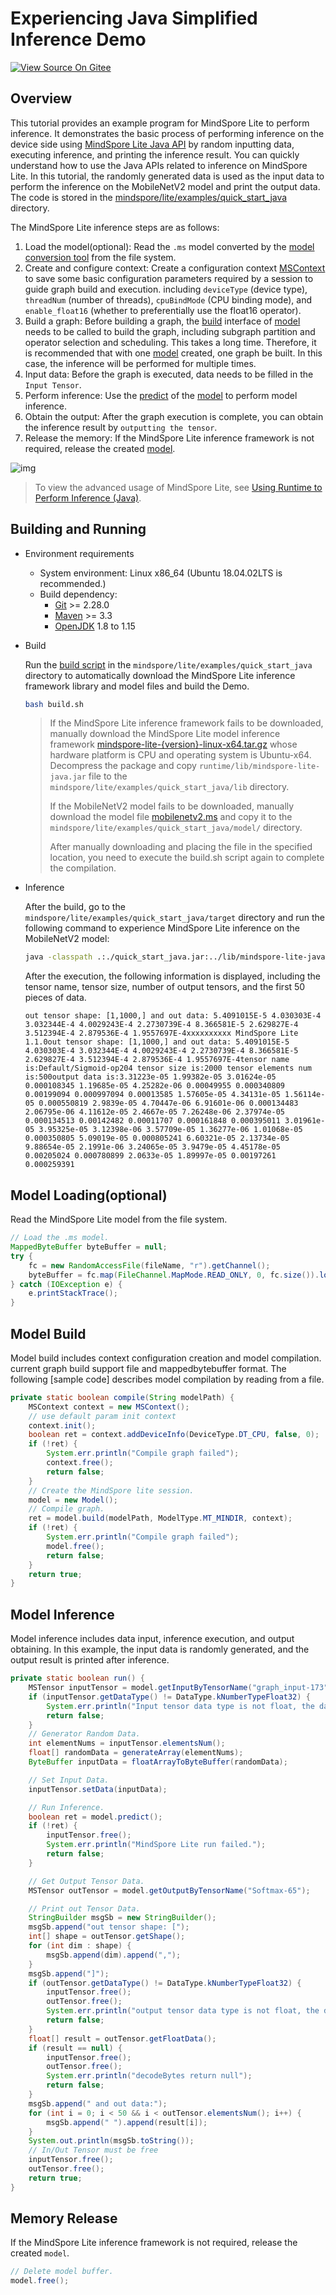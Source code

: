 # Experiencing Java Simplified Inference Demo

[![View Source On Gitee](https://mindspore-website.obs.cn-north-4.myhuaweicloud.com/website-images/r2.3.0rc2/resource/_static/logo_source_en.svg)](https://gitee.com/mindspore/docs/blob/r2.3.0rc2/docs/lite/docs/source_en/quick_start/quick_start_java.md)

## Overview

This tutorial provides an example program for MindSpore Lite to perform inference. It demonstrates the basic process of performing inference on the device side using [MindSpore Lite Java API](https://www.mindspore.cn/lite/api/en/r2.3.0rc2/index.html) by random inputting data, executing inference, and printing the inference result. You can quickly understand how to use the Java APIs related to inference on MindSpore Lite. In this tutorial, the randomly generated data is used as the input data to perform the inference on the MobileNetV2 model and print the output data. The code is stored in the [mindspore/lite/examples/quick_start_java](https://gitee.com/mindspore/mindspore/tree/master/mindspore/lite/examples/quick_start_java) directory.

The MindSpore Lite inference steps are as follows:

1. Load the model(optional): Read the `.ms` model converted by the [model conversion tool](https://www.mindspore.cn/lite/docs/en/r2.3.0rc2/use/converter_tool.html) from the file system.
2. Create and configure context: Create a configuration context [MSContext](https://www.mindspore.cn/lite/api/en/r2.3.0rc2/api_java/mscontext.html#mscontext) to save some basic configuration parameters required by a session to guide graph build and execution. including `deviceType` (device type), `threadNum` (number of threads), `cpuBindMode` (CPU binding mode), and `enable_float16` (whether to preferentially use the float16 operator).
3. Build a graph: Before building a graph, the [build](https://www.mindspore.cn/lite/api/en/r2.3.0rc2/api_java/model.html#build) interface of [model](https://www.mindspore.cn/lite/api/en/r2.3.0rc2/api_java/model.html#model) needs to be called to build the graph, including subgraph partition and operator selection and scheduling. This takes a long time. Therefore, it is recommended that with one [model](https://www.mindspore.cn/lite/api/en/r2.3.0rc2/api_java/model.html#model) created, one graph be built. In this case, the inference will be performed for multiple times.
4. Input data: Before the graph is executed, data needs to be filled in the `Input Tensor`.
5. Perform inference: Use the [predict](https://www.mindspore.cn/lite/api/en/r2.3.0rc2/api_java/model.html#predict) of the [model](https://www.mindspore.cn/lite/api/en/r2.3.0rc2/api_java/model.html#model) to perform model inference.
6. Obtain the output: After the graph execution is complete, you can obtain the inference result by `outputting the tensor`.
7. Release the memory: If the MindSpore Lite inference framework is not required, release the created [model](https://www.mindspore.cn/lite/api/en/r2.3.0rc2/api_java/model.html#model).

![img](../images/lite_runtime.png)

> To view the advanced usage of MindSpore Lite, see [Using Runtime to Perform Inference (Java)](https://www.mindspore.cn/lite/docs/en/r2.3.0rc2/use/runtime_java.html).

## Building and Running

- Environment requirements
    - System environment: Linux x86_64 (Ubuntu 18.04.02LTS is recommended.)
    - Build dependency:
        - [Git](https://git-scm.com/downloads) >= 2.28.0
        - [Maven](https://maven.apache.org/download.cgi) >= 3.3
        - [OpenJDK](https://openjdk.java.net/install/) 1.8 to 1.15

- Build

  Run the [build script](https://gitee.com/mindspore/mindspore/blob/master/mindspore/lite/examples/quick_start_java/build.sh) in the `mindspore/lite/examples/quick_start_java` directory to automatically download the MindSpore Lite inference framework library and model files and build the Demo.

  ```bash
  bash build.sh
  ```

  > If the MindSpore Lite inference framework fails to be downloaded, manually download the MindSpore Lite model inference framework [mindspore-lite-{version}-linux-x64.tar.gz](https://www.mindspore.cn/lite/docs/en/r2.3.0rc2/use/downloads.html) whose hardware platform is CPU and operating system is Ubuntu-x64. Decompress the package and copy `runtime/lib/mindspore-lite-java.jar` file to the `mindspore/lite/examples/quick_start_java/lib` directory.
  >
  > If the MobileNetV2 model fails to be downloaded, manually download the model file [mobilenetv2.ms](https://download.mindspore.cn/model_zoo/official/lite/quick_start/mobilenetv2.ms) and copy it to the `mindspore/lite/examples/quick_start_java/model/` directory.
  >
  > After manually downloading and placing the file in the specified location, you need to execute the build.sh script again to complete the compilation.

- Inference

  After the build, go to the `mindspore/lite/examples/quick_start_java/target` directory and run the following command to experience MindSpore Lite inference on the MobileNetV2 model:

  ```bash
  java -classpath .:./quick_start_java.jar:../lib/mindspore-lite-java.jar  com.mindspore.lite.demo.Main ../model/mobilenetv2.ms
  ```

  After the execution, the following information is displayed, including the tensor name, tensor size, number of output tensors, and the first 50 pieces of data.

  ```text
  out tensor shape: [1,1000,] and out data: 5.4091015E-5 4.030303E-4 3.032344E-4 4.0029243E-4 2.2730739E-4 8.366581E-5 2.629827E-4 3.512394E-4 2.879536E-4 1.9557697E-4xxxxxxxxxx MindSpore Lite 1.1.0out tensor shape: [1,1000,] and out data: 5.4091015E-5 4.030303E-4 3.032344E-4 4.0029243E-4 2.2730739E-4 8.366581E-5 2.629827E-4 3.512394E-4 2.879536E-4 1.9557697E-4tensor name is:Default/Sigmoid-op204 tensor size is:2000 tensor elements num is:500output data is:3.31223e-05 1.99382e-05 3.01624e-05 0.000108345 1.19685e-05 4.25282e-06 0.00049955 0.000340809 0.00199094 0.000997094 0.00013585 1.57605e-05 4.34131e-05 1.56114e-05 0.000550819 2.9839e-05 4.70447e-06 6.91601e-06 0.000134483 2.06795e-06 4.11612e-05 2.4667e-05 7.26248e-06 2.37974e-05 0.000134513 0.00142482 0.00011707 0.000161848 0.000395011 3.01961e-05 3.95325e-05 3.12398e-06 3.57709e-05 1.36277e-06 1.01068e-05 0.000350805 5.09019e-05 0.000805241 6.60321e-05 2.13734e-05 9.88654e-05 2.1991e-06 3.24065e-05 3.9479e-05 4.45178e-05 0.00205024 0.000780899 2.0633e-05 1.89997e-05 0.00197261 0.000259391
  ```

## Model Loading(optional)

Read the MindSpore Lite model from the file system.

```java
// Load the .ms model.
MappedByteBuffer byteBuffer = null;
try {
    fc = new RandomAccessFile(fileName, "r").getChannel();
    byteBuffer = fc.map(FileChannel.MapMode.READ_ONLY, 0, fc.size()).load();
} catch (IOException e) {
    e.printStackTrace();
}
```

## Model Build

Model build includes context configuration creation and model compilation. current graph build support file and mappedbytebuffer format. The following [sample code] describes model compilation by reading from a file.

```java
private static boolean compile(String modelPath) {
    MSContext context = new MSContext();
    // use default param init context
    context.init();
    boolean ret = context.addDeviceInfo(DeviceType.DT_CPU, false, 0);
    if (!ret) {
        System.err.println("Compile graph failed");
        context.free();
        return false;
    }
    // Create the MindSpore lite session.
    model = new Model();
    // Compile graph.
    ret = model.build(modelPath, ModelType.MT_MINDIR, context);
    if (!ret) {
        System.err.println("Compile graph failed");
        model.free();
        return false;
    }
    return true;
}
```

## Model Inference

Model inference includes data input, inference execution, and output obtaining. In this example, the input data is randomly generated, and the output result is printed after inference.

```java
private static boolean run() {
    MSTensor inputTensor = model.getInputByTensorName("graph_input-173");
    if (inputTensor.getDataType() != DataType.kNumberTypeFloat32) {
        System.err.println("Input tensor data type is not float, the data type is " + inputTensor.getDataType());
        return false;
    }
    // Generator Random Data.
    int elementNums = inputTensor.elementsNum();
    float[] randomData = generateArray(elementNums);
    ByteBuffer inputData = floatArrayToByteBuffer(randomData);

    // Set Input Data.
    inputTensor.setData(inputData);

    // Run Inference.
    boolean ret = model.predict();
    if (!ret) {
        inputTensor.free();
        System.err.println("MindSpore Lite run failed.");
        return false;
    }

    // Get Output Tensor Data.
    MSTensor outTensor = model.getOutputByTensorName("Softmax-65");

    // Print out Tensor Data.
    StringBuilder msgSb = new StringBuilder();
    msgSb.append("out tensor shape: [");
    int[] shape = outTensor.getShape();
    for (int dim : shape) {
        msgSb.append(dim).append(",");
    }
    msgSb.append("]");
    if (outTensor.getDataType() != DataType.kNumberTypeFloat32) {
        inputTensor.free();
        outTensor.free();
        System.err.println("output tensor data type is not float, the data type is " + outTensor.getDataType());
        return false;
    }
    float[] result = outTensor.getFloatData();
    if (result == null) {
        inputTensor.free();
        outTensor.free();
        System.err.println("decodeBytes return null");
        return false;
    }
    msgSb.append(" and out data:");
    for (int i = 0; i < 50 && i < outTensor.elementsNum(); i++) {
        msgSb.append(" ").append(result[i]);
    }
    System.out.println(msgSb.toString());
    // In/Out Tensor must be free
    inputTensor.free();
    outTensor.free();
    return true;
}
```

## Memory Release

If the MindSpore Lite inference framework is not required, release the created `model`.

```java
// Delete model buffer.
model.free();
```
